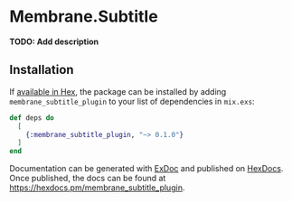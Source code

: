 # Membrane.Subtitle

**TODO: Add description**

## Installation

If [available in Hex](https://hex.pm/docs/publish), the package can be installed
by adding `membrane_subtitle_plugin` to your list of dependencies in `mix.exs`:

```elixir
def deps do
  [
    {:membrane_subtitle_plugin, "~> 0.1.0"}
  ]
end
```

Documentation can be generated with [ExDoc](https://github.com/elixir-lang/ex_doc)
and published on [HexDocs](https://hexdocs.pm). Once published, the docs can
be found at <https://hexdocs.pm/membrane_subtitle_plugin>.


